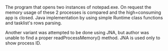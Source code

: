 The program that opens two instances of notepad.exe.
On request the memory usage of these 2 processes is compared and the high=consuming app is closed.
Java implementation by using simple Runtime class functions and tasklist's rows parsing.

Another variant was attempted to be done using JNA, but author was unable to find a proper readProcessMemory() method.
JNA is used only to show process ID.